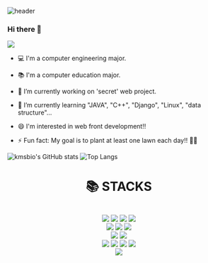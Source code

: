 ![header](https://capsule-render.vercel.app/api?type=slice&color=gradient&height=160&section=header&text=Welcome%20Seoyeon's%20Git!&fontAlign=50&fontAlignY=70&fontSize=70&fontColor=000000)


### Hi there 👋

<a href="devMooon.github.io">
  <img src="https://img.shields.io/badge&logo=moon._log&logoColor=Wihte"/>
<a>
  
- 💻 I'm a computer engineering major.
- 📚 I'm a computer education major.

- 🔭 I’m currently working on 'secret' web project.
- 🌱 I’m currently learning "JAVA", "C++", "Django", "Linux", "data structure"...
- 😄 I'm interested in web front development!!
- ⚡ Fun fact: My goal is to plant at least one lawn each day!! 🧐🍃

![kmsbio's GitHub stats](https://github-readme-stats.vercel.app/api?username=devMooon) ![Top Langs](https://github-readme-stats.vercel.app/api/top-langs/?username=devMooon)

<div align=center><h1>📚 STACKS</h1></div>

<br>
<div align=center>
  <img src="https://img.shields.io/badge/c-%2300599C.svg?style=for-the-badge&logo=C&logoColor=white">
  <img src="https://img.shields.io/badge/c++-%2300599C.svg?style=for-the-badge&logo=c%2B%2B&logoColor=black"> 
  <img src="https://img.shields.io/badge/java-%23ED8B00.svg?style=for-the-badge&logo=java&logoColor=white"> 
  <img src="https://img.shields.io/badge/python-3670A0?style=for-the-badge&logo=python&logoColor=white">
 <br>
  <img src="https://img.shields.io/badge/html5-%23E34F26.svg?style=for-the-badge&logo=HTML5&logoColor=white">
  <img src="https://img.shields.io/badge/css3-%231572B6.svg?style=for-the-badge&logo=css3&logoColor=black"> 
  <img src="https://img.shields.io/badge/javascript-%23323330.svg?style=for-the-badge&logo=javascript&logoColor=white"> 
 <br>
  <img src="https://img.shields.io/badge/django-%23092E20.svg?style=for-the-badge&logo=django&logoColor=black"> 
  <img src="https://img.shields.io/badge/Linux-FCC624?style=for-the-badge&logo=linux&logoColor=white"> 
 <br>
  <img src="https://img.shields.io/badge/mongoDB-47A248?style=for-the-badge&logo=MongoDB&logoColor=white">
  <img src="https://img.shields.io/badge/react-61DAFB?style=for-the-badge&logo=react&logoColor=black"> 
  <img src="https://img.shields.io/badge/vue.js-4FC08D?style=for-the-badge&logo=vue.js&logoColor=white"> 
  <img src="https://img.shields.io/badge/node.js-339933?style=for-the-badge&logo=Node.js&logoColor=white">
 <br>
  <img src="https://img.shields.io/badge/Android-3DDC84?style=for-the-badge&logo=Android&logoColor=white">
 </div>
  
